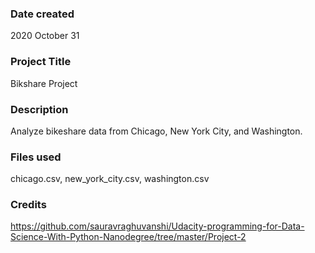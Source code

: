 ### Date created
2020 October 31

### Project Title
Bikshare Project

### Description
Analyze bikeshare data from Chicago, New York City, and Washington.

### Files used
chicago.csv, new_york_city.csv, washington.csv

### Credits
https://github.com/sauravraghuvanshi/Udacity-programming-for-Data-Science-With-Python-Nanodegree/tree/master/Project-2

